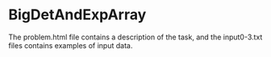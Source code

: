 # BigDetAndExpArray

The problem.html file contains a description of the task, 
and the input0-3.txt files contains examples of input data.
